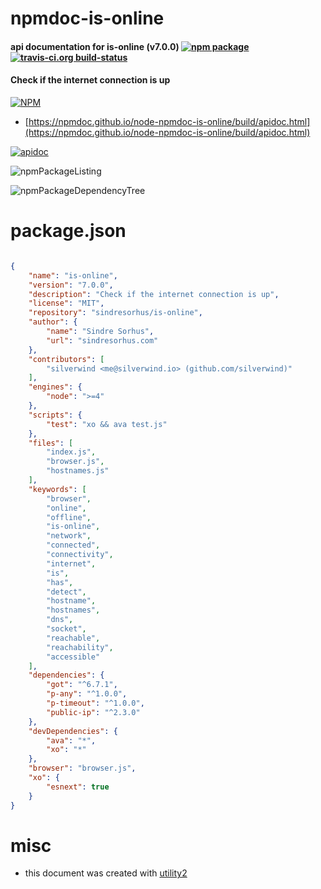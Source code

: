# npmdoc-is-online

#### api documentation for  is-online (v7.0.0)  [![npm package](https://img.shields.io/npm/v/npmdoc-is-online.svg?style=flat-square)](https://www.npmjs.org/package/npmdoc-is-online) [![travis-ci.org build-status](https://api.travis-ci.org/npmdoc/node-npmdoc-is-online.svg)](https://travis-ci.org/npmdoc/node-npmdoc-is-online)

#### Check if the internet connection is up

[![NPM](https://nodei.co/npm/is-online.png?downloads=true&downloadRank=true&stars=true)](https://www.npmjs.com/package/is-online)

- [https://npmdoc.github.io/node-npmdoc-is-online/build/apidoc.html](https://npmdoc.github.io/node-npmdoc-is-online/build/apidoc.html)

[![apidoc](https://npmdoc.github.io/node-npmdoc-is-online/build/screenCapture.buildCi.browser.%252Ftmp%252Fbuild%252Fapidoc.html.png)](https://npmdoc.github.io/node-npmdoc-is-online/build/apidoc.html)

![npmPackageListing](https://npmdoc.github.io/node-npmdoc-is-online/build/screenCapture.npmPackageListing.svg)

![npmPackageDependencyTree](https://npmdoc.github.io/node-npmdoc-is-online/build/screenCapture.npmPackageDependencyTree.svg)



# package.json

```json

{
    "name": "is-online",
    "version": "7.0.0",
    "description": "Check if the internet connection is up",
    "license": "MIT",
    "repository": "sindresorhus/is-online",
    "author": {
        "name": "Sindre Sorhus",
        "url": "sindresorhus.com"
    },
    "contributors": [
        "silverwind <me@silverwind.io> (github.com/silverwind)"
    ],
    "engines": {
        "node": ">=4"
    },
    "scripts": {
        "test": "xo && ava test.js"
    },
    "files": [
        "index.js",
        "browser.js",
        "hostnames.js"
    ],
    "keywords": [
        "browser",
        "online",
        "offline",
        "is-online",
        "network",
        "connected",
        "connectivity",
        "internet",
        "is",
        "has",
        "detect",
        "hostname",
        "hostnames",
        "dns",
        "socket",
        "reachable",
        "reachability",
        "accessible"
    ],
    "dependencies": {
        "got": "^6.7.1",
        "p-any": "^1.0.0",
        "p-timeout": "^1.0.0",
        "public-ip": "^2.3.0"
    },
    "devDependencies": {
        "ava": "*",
        "xo": "*"
    },
    "browser": "browser.js",
    "xo": {
        "esnext": true
    }
}
```



# misc
- this document was created with [utility2](https://github.com/kaizhu256/node-utility2)
